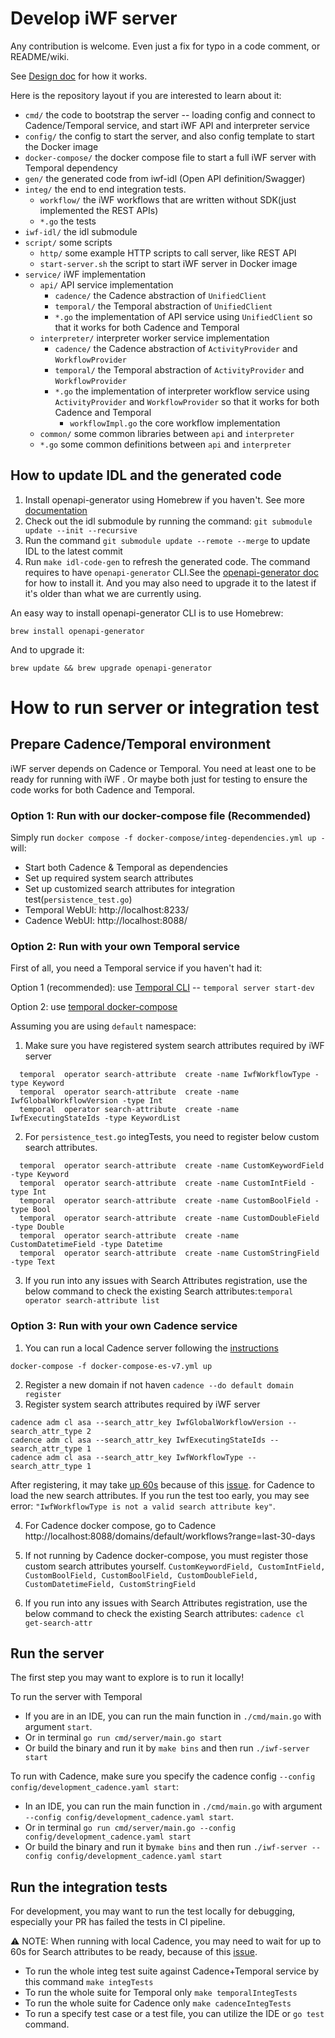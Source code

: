 # Develop iWF server

Any contribution is welcome. Even just a fix for typo in a code comment, or README/wiki.

See [Design doc](https://docs.google.com/document/d/1BpJuHf67ibaOWmN_uWw_pbrBVyb6U1PILXyzohxA5Ms/edit) for how it works.

Here is the repository layout if you are interested to learn about it:

* `cmd/` the code to bootstrap the server -- loading config and connect to Cadence/Temporal service, and start iWF API
  and interpreter service
* `config/` the config to start the server, and also config template to start the Docker image
* `docker-compose/` the docker compose file to start a full iWF server with Temporal dependency
* `gen/` the generated code from iwf-idl (Open API definition/Swagger)
* `integ/` the end to end integration tests.
    * `workflow/` the iWF workflows that are written without SDK(just implemented the REST APIs)
    * `*.go` the tests
* `iwf-idl/` the idl submodule
* `script/` some scripts
    * `http/` some example HTTP scripts to call server, like REST API
    * `start-server.sh` the script to start iWF server in Docker image
* `service/` iWF implementation
    * `api/` API service implementation
        * `cadence/` the Cadence abstraction of `UnifiedClient`
        * `temporal/` the Temporal abstraction of `UnifiedClient`
        * `*.go` the implementation of API service using `UnifiedClient` so that it works for both Cadence and Temporal
    * `interpreter/` interpreter worker service implementation
        * `cadence/` the Cadence abstraction of `ActivityProvider` and `WorkflowProvider`
        * `temporal/` the Temporal abstraction of `ActivityProvider` and `WorkflowProvider`
        * `*.go` the implementation of interpreter workflow service using `ActivityProvider` and `WorkflowProvider` so
          that it works for both Cadence and Temporal
            * `workflowImpl.go` the core workflow implementation
    * `common/` some common libraries between `api` and `interpreter`
    * `*.go` some common definitions between `api` and `interpreter`

## How to update IDL and the generated code

1. Install openapi-generator using Homebrew if you haven't. See
   more [documentation](https://openapi-generator.tech/docs/installation)
2. Check out the idl submodule by running the command: `git submodule update --init --recursive`
3. Run the command `git submodule update --remote --merge` to update IDL to the latest commit
4. Run `make idl-code-gen` to refresh the generated code. The command requires to have `openapi-generator` CLI.See
   the [openapi-generator doc](https://openapi-generator.tech/docs/installation/) for how to install it. And you may
   also need to upgrade it to the latest if it's older than what we are currently using.

An easy way to install openapi-generator CLI is to use Homebrew:

```
brew install openapi-generator

```

And to upgrade it:

```
brew update && brew upgrade openapi-generator

```

# How to run server or integration test

## Prepare Cadence/Temporal environment
iWF server depends on Cadence or Temporal. You need at least one to be ready for running with iWF .
Or maybe both just for testing to ensure the code works for both Cadence and Temporal. 

### Option 1: Run with our docker-compose file (Recommended)

Simply run `docker compose -f docker-compose/integ-dependencies.yml up -` will:

* Start both Cadence & Temporal as dependencies
* Set up required system search attributes
* Set up customized search attributes for integration test(`persistence_test.go`)
* Temporal WebUI:  http://localhost:8233/
* Cadence WebUI:  http://localhost:8088/

### Option 2: Run with your own Temporal service

First of all, you need a Temporal service if you haven't had it:

Option 1 (recommended): use [Temporal CLI](https://github.com/temporalio/cli) -- `temporal server start-dev`

Option 2: use [temporal docker-compose](https://github.com/temporalio/docker-compose)


Assuming you are using `default` namespace:

1. Make sure you have registered system search attributes required by iWF server

```shell
  temporal  operator search-attribute  create -name IwfWorkflowType -type Keyword
  temporal  operator search-attribute  create -name IwfGlobalWorkflowVersion -type Int 
  temporal  operator search-attribute  create -name IwfExecutingStateIds -type KeywordList 
```

2. For `persistence_test.go` integTests, you need to register below custom search attributes.

```shell
  temporal  operator search-attribute  create -name CustomKeywordField -type Keyword
  temporal  operator search-attribute  create -name CustomIntField -type Int
  temporal  operator search-attribute  create -name CustomBoolField -type Bool
  temporal  operator search-attribute  create -name CustomDoubleField -type Double
  temporal  operator search-attribute  create -name CustomDatetimeField -type Datetime
  temporal  operator search-attribute  create -name CustomStringField -type Text
```

3. If you run into any issues with Search Attributes registration, use the below command to check the existing Search
   attributes:`temporal operator search-attribute list`

### Option 3: Run with your own Cadence service

1. You can run a local Cadence server following the [instructions](https://github.com/uber/cadence/tree/master/docker)

```
docker-compose -f docker-compose-es-v7.yml up
```

2. Register a new domain if not haven `cadence --do default domain register`
3. Register system search attributes required by iWF server

```
cadence adm cl asa --search_attr_key IwfGlobalWorkflowVersion --search_attr_type 2
cadence adm cl asa --search_attr_key IwfExecutingStateIds --search_attr_type 1
cadence adm cl asa --search_attr_key IwfWorkflowType --search_attr_type 1
```

After registering, it may
take [up 60s](https://github.com/uber/cadence/blob/d618e32ac5ea05c411cca08c3e4859e800daa1e0/docker/config_template.yaml#L286)
because of this [issue](https://github.com/uber/cadence/issues/5076). for Cadence to load the new search attributes. If
you run the test too early, you may see error:  `"IwfWorkflowType is not a valid search attribute key"`.

4. For Cadence docker compose, go to Cadence http://localhost:8088/domains/default/workflows?range=last-30-days

5. If not running by Cadence docker-compose, you must register those custom search attributes yourself.
   `CustomKeywordField, CustomIntField, CustomBoolField, CustomBoolField, CustomDoubleField, CustomDatetimeField, CustomStringField`

6. If you run into any issues with Search Attributes registration, use the below command to check the existing Search
   attributes:  `cadence cl get-search-attr`

## Run the server

The first step you may want to explore is to run it locally!

To run the server with Temporal
* If you are in an IDE, you can run the main function in `./cmd/main.go` with argument `start`.
* Or in terminal `go run cmd/server/main.go start`
* Or build the binary and run it by `make bins` and then run `./iwf-server start`

To run with Cadence, make sure you specify the cadence config `--config config/development_cadence.yaml start`:
* In an IDE, you can run the main function in `./cmd/main.go` with argument ` --config config/development_cadence.yaml start`.
* Or in terminal `go run cmd/server/main.go --config config/development_cadence.yaml start`
* Or build the binary and run it by`make bins` and then run `./iwf-server --config config/development_cadence.yaml start`

## Run the integration tests
For development, you may want to run the test locally for debugging, especially your PR has failed the tests in CI pipeline.

:warning: NOTE: When running with local Cadence, you may need to wait for up to 60s for Search attributes to be ready, because of
this [issue](https://github.com/uber/cadence/issues/5076).

* To run the whole integ test suite against Cadence+Temporal service by this command `make integTests`
* To run the whole suite for Temporal only `make temporalIntegTests` 
* To run the whole suite for Cadence only `make cadenceIntegTests`
* To run a specify test case or a test file, you can utilize the IDE or `go test` command.


